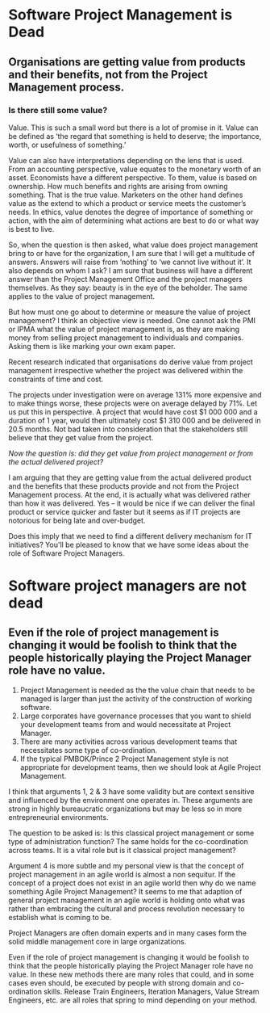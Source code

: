 # Software Project Management is Dead
## Organisations are getting value from products and their benefits, not from the Project Management process.

### Is there still some value?
Value. This is such a small word but there is a lot of promise in it. Value can be defined as ‘the regard that something is held to deserve; the importance, worth, or usefulness of something.’

Value can also have interpretations depending on the lens that is used. From an accounting perspective, value equates to the monetary worth of an asset. Economists have a different perspective. To them, value is based on ownership. How much benefits and rights are arising from owning something. That is the true value.  Marketers on the other hand defines value as the extend to which a product or service meets the customer’s needs. In ethics, value denotes the degree of importance of something or action, with the aim of determining what actions are best to do or what way is best to live.

So, when the question is then asked, what value does project management bring to or have for the organization, I am sure that I will get a multitude of answers. Answers will raise from ‘nothing’ to ‘we cannot live without it’. It also depends on whom I ask? I am sure that business will have a different answer than the Project Management Office and the project managers themselves. As they say: beauty is in the eye of the beholder. The same applies to the value of project management.

But how must one go about to determine or measure the value of project management? I think an objective view is needed. One cannot ask the PMI or IPMA what the value of project management is, as they are making money from selling project management to individuals and companies. Asking them is like marking your own exam paper.

Recent research indicated that organisations do derive value from project management irrespective whether the project was delivered within the constraints of time and cost.

The projects under investigation were on average 131% more expensive and to make things worse, these projects were on average delayed by 71%. Let us put this in perspective. A project that would have cost $1 000 000 and a duration of 1 year, would then ultimately cost $1 310 000 and be delivered in 20.5 months. Not bad taken into consideration that the stakeholders still believe that they get value from the project.

*Now the question is: did they get value from project management or from the actual delivered project?*

I am arguing that they are getting value from the actual delivered product and the benefits that these products provide and not from the Project Management process. At the end, it is actually what was delivered rather than how it was delivered. Yes – it would be nice if we can deliver the final product or service quicker and faster but it seems as if IT projects are notorious for being late and over-budget.

Does this imply that we need to find a different delivery mechanism for IT initiatives?
You'll be pleased to know that we have some ideas about the role of Software Project Managers.

# Software project managers are not dead

## Even if the role of project management is changing it would be foolish to think that the people historically playing the Project Manager role have no value.

1. Project Management is needed as the the value chain that needs to be managed is larger than just the activity of the construction of working software.
2. Large corporates have governance processes that you want to shield your development teams from and would necessitate at Project Manager.
3. There are many activities across various development teams that necessitates some type of co-ordination.
4. If the typical PMBOK/Prince 2 Project Management style is not appropriate for development teams, then we should look at Agile Project Management.

I think that arguments 1, 2 & 3 have some validity but are context sensitive and influenced by the environment one operates in. These arguments are strong in highly bureaucratic organizations but may be less so in more entrepreneurial environments.

The question to be asked is:  Is this classical project management or some type of administration function? The same holds for the co-coordination across teams. It is a vital role but is it classical project management?

Argument 4 is more subtle and my personal view is that the concept of project management in an agile world is almost a non sequitur. If the concept of a project does not exist in an agile world then why do we name something Agile Project Management? It seems to me that adaption of general project management in an agile world is holding onto what was rather than embracing the cultural and process revolution necessary to establish what is coming to be.

Project Managers are often domain experts and in many cases form the solid middle management core in large organizations.

Even if the role of project management is changing it would be foolish to think that the people historically playing the Project Manager role have no value. In these new methods there are many roles that could, and in some cases even should, be executed by people with strong domain and co-ordination skills. Release Train Engineers, Iteration Managers, Value Stream Engineers, etc. are all roles that spring to mind depending on your method.

